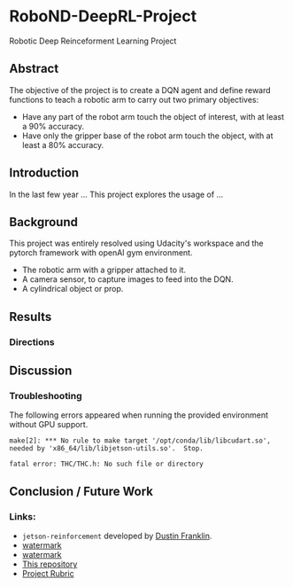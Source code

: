 # RoboND-DeepRL-Project
Robotic Deep Reinceforment Learning Project

## Abstract

The objective of the project is to create a DQN agent and define reward functions to teach a robotic arm to carry out two primary objectives:

 * Have any part of the robot arm touch the object of interest, with at least a 90% accuracy.
 * Have only the gripper base of the robot arm touch the object, with at least a 80% accuracy.

## Introduction

In the last few year ...
This project explores the usage of ...

## Background

This project was entirely resolved using Udacity's workspace and the pytorch framework with openAI gym environment.

 * The robotic arm with a gripper attached to it.
 * A camera sensor, to capture images to feed into the DQN.
 * A cylindrical object or prop.


## Results

### Directions

## Discussion

### Troubleshooting

The following errors appeared when running the provided environment without GPU support.

```
make[2]: *** No rule to make target '/opt/conda/lib/libcudart.so', needed by 'x86_64/lib/libjetson-utils.so'.  Stop.
```

```
fatal error: THC/THC.h: No such file or directory
```

## Conclusion / Future Work

### Links:
 * `jetson-reinforcement` developed by [Dustin Franklin](https://github.com/dusty-nv).
 * [watermark](https://www.watermarquee.com/watermark)
 * [watermark](https://www.watermarquee.com/watermark)
 * [This repository](https://github.com/ladrians/RoboND-DeepRL-Project-P8)
 * [Project Rubric](https://review.udacity.com/#!/rubrics/1439/view)
